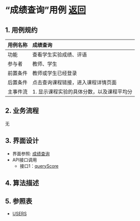 # “成绩查询”用例 [返回](../README.md)

## 1. 用例规约

|用例名称| 成绩查询 |
|-------|:-------------|
|功能| 查看学生实验成绩、评语 |
|参与者| 教师、学生 |
|前置条件| 教师或学生已经登录 |
|后置条件| 点击查询课程链接，进入课程详情页面 |
|主事件流| 1. 显示课程实验的具体分数，以及课程平均分 |


## 2. 业务流程
无

## 3. 界面设计
- 界面参照: [成绩查询](https://wenyuntian.github.io/is_analysis/test6/UI/#screen=s54831E84E91528107764483)
- API接口调用
    - 接口1：[queryScore](../接口/queryScore.md)

## 4. 算法描述
    
## 5. 参照表

- [USERS](../数据库设计.md/#GRADE)


